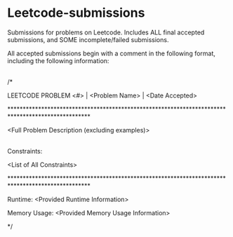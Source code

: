 # Leetcode-submissions
Submissions for problems on Leetcode. Includes ALL final accepted submissions, and SOME incomplete/failed submissions.

All accepted submissions begin with a comment in the following format, including the following information:

<br>
/*
<br>

LEETCODE PROBLEM <#> | \<Problem Name> | \<Date Accepted>

\**************************************************************************************************

<Full Problem Description (excluding examples)>

<br>
Constraints:

\<List of All Constraints>

\**************************************************************************************************

Runtime: \<Provided Runtime Information>

Memory Usage: \<Provided Memory Usage Information>

*/
<br>
  
